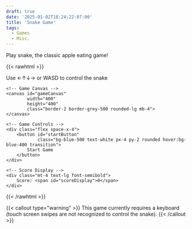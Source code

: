```yaml
---
draft: true
date: '2025-01-02T18:24:22-07:00'
title: 'Snake Game'
tags:
  - Games
  - Misc.
---
```


Play snake, the classic apple eating game!

{{< rawhtml >}}
<div class="flex flex-col items-center">
    <p>Use ←↑↓→ or WASD to control the snake</p>
    
    <!-- Game Canvas -->
    <canvas id="gameCanvas" 
            width="400" 
            height="400" 
            class="border-2 border-grey-500 rounded-lg mb-4">
    </canvas>

    <!-- Game Controls -->
    <div class="flex space-x-4">
        <button id="startButton" 
                class="bg-blue-500 text-white px-4 py-2 rounded hover:bg-blue-400 transition">
            Start Game
        </button>
    </div>

    <!-- Score Display -->
    <div class="mt-4 text-lg font-semibold">
        Score: <span id="scoreDisplay">0</span>
    </div>
</div>

<script defer src="/js/snake.js"></script>
{{< /rawhtml >}}


{{< callout type="warning" >}}
  This game currently requires a keyboard (touch screen swipes are not recognized to control the snake).
{{< /callout >}}
